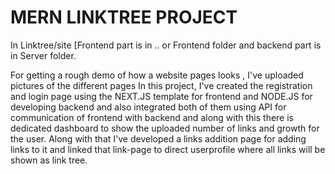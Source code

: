 # MERN LINKTREE PROJECT
In Linktree/site [Frontend part is in .. or Frontend folder and backend part is in Server folder.

For getting a rough demo of how a website pages looks , I've uploaded pictures of the different pages 
In this project, I've created the registration and login page using the NEXT.JS template for frontend and NODE.JS for developing backend and also integrated both of them using API for communication of frontend with backend and along with this there is dedicated dashboard to show the uploaded number of links and growth for the user. 
Along with that I've developed a links addition page for adding links to it and linked that link-page to direct userprofile where all links will be shown as link tree.

